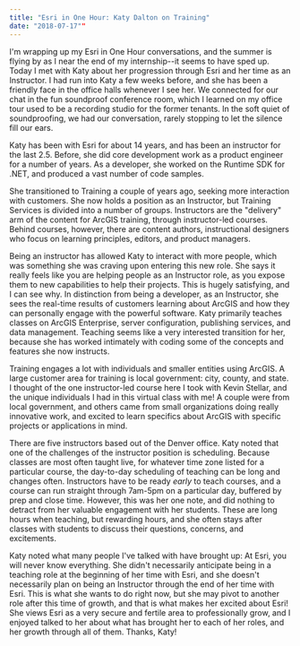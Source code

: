 ```yaml
---
title: "Esri in One Hour: Katy Dalton on Training"
date: "2018-07-17""
---
```

I'm wrapping up my Esri in One Hour conversations, and the summer is flying by as I near the end of my internship--it seems to have sped up. Today I met with Katy about her progression through Esri and her time as an Instructor. I had run into Katy a few weeks before, and she has been a friendly face in the office halls whenever I see her. We connected for our chat in the fun soundproof conference room, which I learned on my office tour used to be a recording studio for the former tenants. In the soft quiet of soundproofing, we had our conversation, rarely stopping to let the silence fill our ears.

Katy has been with Esri for about 14 years, and has been an instructor for the last 2.5. Before, she did core development work as a product engineer for a number of years. As a developer, she worked on the Runtime SDK for .NET, and produced a vast number of code samples. 

She transitioned to Training a couple of years ago, seeking more interaction with customers. She now holds a position as an Instructor, but Training Services is divided into a number of groups. Instructors are the "delivery" arm of the content for ArcGIS training, through instructor-led courses. Behind courses, however, there are content authors, instructional designers who focus on learning principles, editors, and product managers. 

Being an instructor has allowed Katy to interact with more people, which was something she was craving upon entering this new role. She says it really feels like you are helping people as an Instructor role, as you expose them to new capabilities to help their projects. This is hugely satisfying, and I can see why. In distinction from being a developer, as an Instructor, she sees the real-time results of customers learning about ArcGIS and how they can personally engage with the powerful software. Katy primarily teaches classes on ArcGIS Enterprise, server configuration, publishing services, and data management. Teaching seems like a very interested transition for her, because she has worked intimately with coding some of the concepts and features she now instructs. 

Training engages a lot with individuals and smaller entities using ArcGIS. A large customer area for training is local government: city, county, and state. I thought of the one instructor-led course here I took with Kevin Stellar, and the unique individuals I had in this virtual class with me! A couple were from local government, and others came from small organizations doing really innovative work, and excited to learn specifics about ArcGIS with specific projects or applications in mind. 

There are five instructors based out of the Denver office. Katy noted that one of the challenges of the instructor position is scheduling. Because classes are most often taught live, for whatever time zone listed for a particular course, the day-to-day scheduling of teaching can be long and changes often. Instructors have to be ready *early* to teach courses, and a course can run straight through 7am-5pm on a particular day, buffered by prep and close time. However, this was her one note, and did nothing to detract from her valuable engagement with her students. These are long hours when teaching, but rewarding hours, and she often stays after classes with students to discuss their questions, concerns, and excitements. 

Katy noted what many people I've talked with have brought up: At Esri, you will never know everything. She didn't necessarily anticipate being in a teaching role at the beginning of her time with Esri, and she doesn't necessarily plan on being an Instructor through the end of her time with Esri. This is what she wants to do right now, but she may pivot to another role after this time of growth, and that is what makes her excited about Esri! She views Esri as a very secure and fertile area to professionally grow, and I enjoyed talked to her about what has brought her to each of her roles, and her growth through all of them. Thanks, Katy! 
